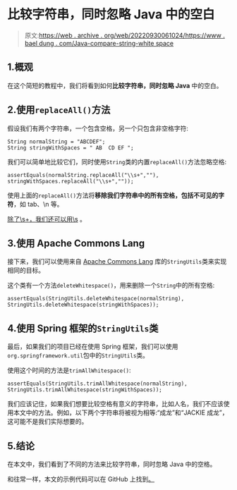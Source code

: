 # 比较字符串，同时忽略 Java 中的空白

> 原文:[https://web . archive . org/web/20220930061024/https://www . bael dung . com/Java-compare-string-white space](https://web.archive.org/web/20220930061024/https://www.baeldung.com/java-compare-string-whitespace)

## 1.概观

在这个简短的教程中，我们将看到如何**比较字符串，同时忽略 Java** 中的空白。

## 2.使用`replaceAll()`方法

假设我们有两个字符串，一个包含空格，另一个只包含非空格字符:

```
String normalString = "ABCDEF";
String stringWithSpaces = " AB  CD EF ";
```

我们可以简单地比较它们，同时使用`String`类的内置`replaceAll()`方法忽略空格:

```
assertEquals(normalString.replaceAll("\\s+",""), stringWithSpaces.replaceAll("\\s+",""));
```

使用上面的`replaceAll()`方法将**移除我们字符串中的所有空格，包括不可见的字符**，如 tab、\n 等。

[除了\s+，我们还可以用\s](/web/20221208143815/https://www.baeldung.com/java-regex-s-splus) 。

## 3.使用 Apache Commons Lang

接下来，我们可以使用来自 [Apache Commons Lang](/web/20221208143815/https://www.baeldung.com/java-commons-lang-3) 库的`StringUtils`类来实现相同的目标。

这个类有一个方法`deleteWhitespace()`，用来删除一个`String`中的所有空格:

```
assertEquals(StringUtils.deleteWhitespace(normalString), StringUtils.deleteWhitespace(stringWithSpaces));
```

## 4.使用 Spring 框架的`StringUtils`类

最后，如果我们的项目已经在使用 Spring 框架，我们可以使用`org.springframework.util`包中的`StringUtils`类。

使用这个时间的方法是`trimAllWhitespace()`:

```
assertEquals(StringUtils.trimAllWhitespace(normalString), StringUtils.trimAllWhitespace(stringWithSpaces));
```

我们应该记住，如果我们想要比较空格有意义的字符串，比如人名，我们不应该使用本文中的方法。例如，以下两个字符串将被视为相等:“成龙”和“JACKIE 成龙”，这可能不是我们实际想要的。

## 5.结论

在本文中，我们看到了不同的方法来比较字符串，同时忽略 Java 中的空格。

和往常一样，本文的示例代码可以在 GitHub 上找到[。](https://web.archive.org/web/20221208143815/https://github.com/eugenp/tutorials/tree/master/core-java-modules/core-java-string-operations-4)